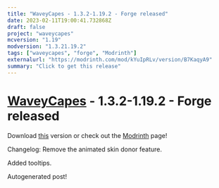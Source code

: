 ```yaml
---
title: "WaveyCapes - 1.3.2-1.19.2 - Forge released"
date: 2023-02-11T19:00:41.732868Z
draft: false
project: "waveycapes"
mcversion: "1.19"
modversion: "1.3.21.19.2"
tags: ["waveycapes", "forge", "Modrinth"]
externalurl: "https://modrinth.com/mod/kYuIpRLv/version/B7KaqyA9"
summary: "Click to get this release"
---
```

# [WaveyCapes](/project/waveycapes) - 1.3.2-1.19.2 - Forge released
Download [this](https://modrinth.com/mod/kYuIpRLv/version/B7KaqyA9) version or check out the [Modrinth](https://modrinth.com/mod/kYuIpRLv) page!

Changelog: Remove the animated skin donor feature.

Added tooltips.

Autogenerated post!
